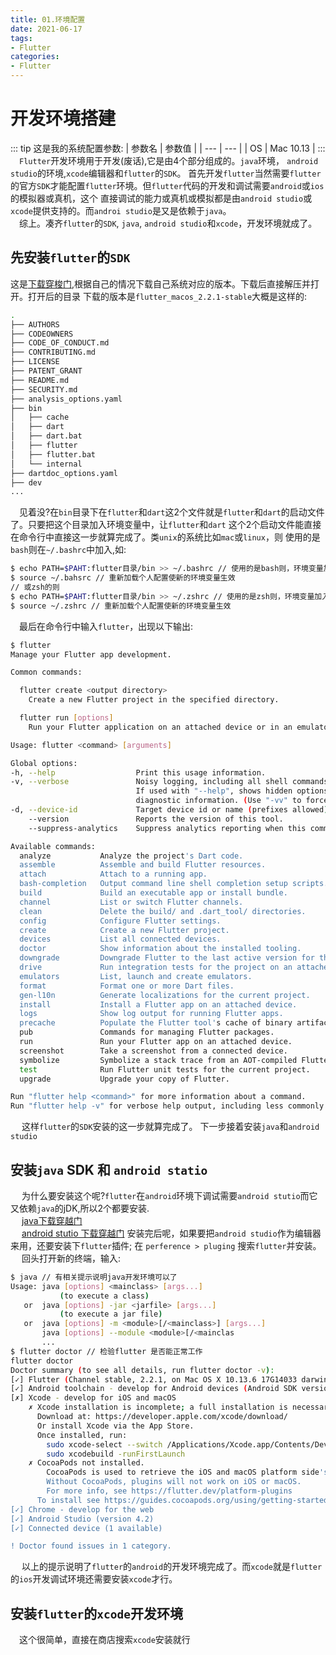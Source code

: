 ```yaml
---
title: 01.环境配置
date: 2021-06-17
tags:
- Flutter
categories:
- Flutter
---
```


# 开发环境搭建

::: tip 这是我的系统配置参数:
| 参数名 | 参数值 |
| --- | --- |
| OS | Mac 10.13  |
:::
&emsp;`Flutter`开发环境用于开发(废话),它是由4个部分组成的。`java`环境， `android studio`的环境,`xcode`编辑器和`flutter`的`SDK`。
首先开发`flutter`当然需要`flutter`的官方`SDK`才能配置`flutter`环境。但`flutter`代码的开发和调试需要`android`或`ios`的模拟器或真机，这个
直接调试的能力或真机或模拟都是由`android studio`或`xcode`提供支持的。而`androi studio`是又是依赖于`java`。  
&emsp;综上。凑齐`flutter`的`SDK`, `java`, `android studio`和`xcode`，开发环境就成了。

## 先安装`flutter`的`SDK`
这是[下载穿梭门](https://flutter.dev/docs/get-started/install),根据自己的情况下载自己系统对应的版本。下载后直接解压并打开。打开后的目录
下载的版本是`flutter_macos_2.2.1-stable`大概是这样的:
``` bash 
.
├── AUTHORS
├── CODEOWNERS
├── CODE_OF_CONDUCT.md
├── CONTRIBUTING.md
├── LICENSE
├── PATENT_GRANT
├── README.md
├── SECURITY.md
├── analysis_options.yaml
├── bin
│   ├── cache
│   ├── dart
│   ├── dart.bat
│   ├── flutter
│   ├── flutter.bat
│   └── internal
├── dartdoc_options.yaml
├── dev
...
```
&emsp;见着没?在`bin`目录下在`flutter`和`dart`这2个文件就是`flutter`和`dart`的启动文件了。只要把这个目录加入环境变量中，让`flutter`和`dart`
这个2个启动文件能直接在命令行中直接这一步就算完成了。类`unix`的系统比如`mac`或`linux`，则
使用的是`bash`则在`~/.bashrc`中加入,如:
``` bash 
$ echo PATH=$PAHT:flutter目录/bin >> ~/.bashrc // 使用的是bash则，环境变量加入个人配置文件名为.bashrc
$ source ~/.bahsrc // 重新加载个人配置使新的环境变量生效
// 或zsh的则
$ echo PATH=$PAHT:flutter目录/bin >> ~/.zshrc // 使用的是zsh则，环境变量加入个人配置文件名为.zshrc
$ source ~/.zshrc // 重新加载个人配置使新的环境变量生效
```
&emsp;最后在命令行中输入`flutter`，出现以下输出:
``` bash 
$ flutter
Manage your Flutter app development.

Common commands:

  flutter create <output directory>
    Create a new Flutter project in the specified directory.

  flutter run [options]
    Run your Flutter application on an attached device or in an emulator.

Usage: flutter <command> [arguments]

Global options:
-h, --help                  Print this usage information.
-v, --verbose               Noisy logging, including all shell commands executed.
                            If used with "--help", shows hidden options. If used with "flutter doctor", shows additional
                            diagnostic information. (Use "-vv" to force verbose logging in those cases.)
-d, --device-id             Target device id or name (prefixes allowed).
    --version               Reports the version of this tool.
    --suppress-analytics    Suppress analytics reporting when this command runs.

Available commands:
  analyze           Analyze the project's Dart code.
  assemble          Assemble and build Flutter resources.
  attach            Attach to a running app.
  bash-completion   Output command line shell completion setup scripts.
  build             Build an executable app or install bundle.
  channel           List or switch Flutter channels.
  clean             Delete the build/ and .dart_tool/ directories.
  config            Configure Flutter settings.
  create            Create a new Flutter project.
  devices           List all connected devices.
  doctor            Show information about the installed tooling.
  downgrade         Downgrade Flutter to the last active version for the current channel.
  drive             Run integration tests for the project on an attached device or emulator.
  emulators         List, launch and create emulators.
  format            Format one or more Dart files.
  gen-l10n          Generate localizations for the current project.
  install           Install a Flutter app on an attached device.
  logs              Show log output for running Flutter apps.
  precache          Populate the Flutter tool's cache of binary artifacts.
  pub               Commands for managing Flutter packages.
  run               Run your Flutter app on an attached device.
  screenshot        Take a screenshot from a connected device.
  symbolize         Symbolize a stack trace from an AOT-compiled Flutter app.
  test              Run Flutter unit tests for the current project.
  upgrade           Upgrade your copy of Flutter.

Run "flutter help <command>" for more information about a command.
Run "flutter help -v" for verbose help output, including less commonly used options.
```
&emsp; 这样`flutter`的`SDK`安装的这一步就算完成了。 下一步接着安装`java`和`android studio`

## 安装`java` SDK 和 `android statio`
&emsp; 为什么要安装这个呢?`flutter`在`android`环境下调试需要`android stutio`而它又依赖`java`的jDK,所以2个都要安装.  
&emsp; [java下载穿越门](https://www.oracle.com/java/technologies/javase-downloads.html)  
&emsp; [android stutio 下载穿越门](https://developer.android.com/studio#downloads)
安装完后呢，如果要把`android studio`作为编辑器来用，还要安装下`flutter`插件; 在 `perference > pluging` 搜索`flutter`并安装。  
&emsp; 回头打开新的终端，输入:
``` bash 
$ java // 有相关提示说明java开发环境可以了
Usage: java [options] <mainclass> [args...]
           (to execute a class)
   or  java [options] -jar <jarfile> [args...]
           (to execute a jar file)
   or  java [options] -m <module>[/<mainclass>] [args...]
       java [options] --module <module>[/<mainclas
       ...
$ flutter doctor // 检验flutter 是否能正常工作
flutter doctor
Doctor summary (to see all details, run flutter doctor -v):
[✓] Flutter (Channel stable, 2.2.1, on Mac OS X 10.13.6 17G14033 darwin-x64, locale en-CN)
[✓] Android toolchain - develop for Android devices (Android SDK version 30.0.3)
[✗] Xcode - develop for iOS and macOS
    ✗ Xcode installation is incomplete; a full installation is necessary for iOS development.
      Download at: https://developer.apple.com/xcode/download/
      Or install Xcode via the App Store.
      Once installed, run:
        sudo xcode-select --switch /Applications/Xcode.app/Contents/Developer
        sudo xcodebuild -runFirstLaunch
    ✗ CocoaPods not installed.
        CocoaPods is used to retrieve the iOS and macOS platform side's plugin code that responds to your plugin usage on the Dart side.
        Without CocoaPods, plugins will not work on iOS or macOS.
        For more info, see https://flutter.dev/platform-plugins
      To install see https://guides.cocoapods.org/using/getting-started.html#installation for instructions.
[✓] Chrome - develop for the web
[✓] Android Studio (version 4.2)
[✓] Connected device (1 available)

! Doctor found issues in 1 category.
```
&emsp; 以上的提示说明了`flutter`的`android`的开发环境完成了。而`xcode`就是`flutter`的`ios`开发调试环境还需要安装`xcode`才行。

## 安装`flutter`的`xcode`开发环境
&emsp;这个很简单，直接在商店搜索`xcode`安装就行